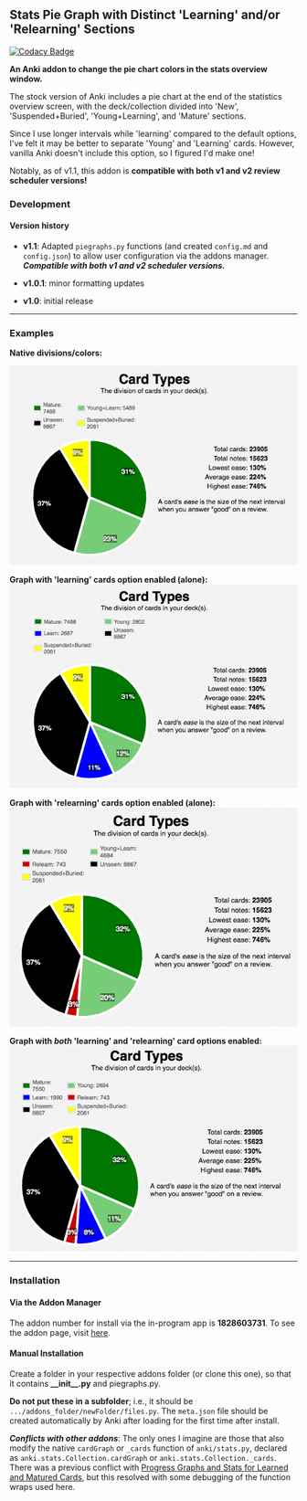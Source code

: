 ## Stats Pie Graph with Distinct 'Learning' and/or 'Relearning' Sections ##

[![Codacy Badge](https://api.codacy.com/project/badge/Grade/286636126cc443a4b94a207fe8add72e)](https://app.codacy.com/app/colinb647/pie_chart_addon?utm_source=github.com&utm_medium=referral&utm_content=colinb647/pie_chart_addon&utm_campaign=Badge_Grade_Dashboard)

**An Anki addon to change the pie chart colors in the stats overview window.**

The stock version of Anki includes a pie chart at the end of the statistics overview screen, with the deck/collection divided into 'New', 'Suspended+Buried', 'Young+Learning', and 'Mature' sections.

Since I use longer intervals while 'learning' compared to the default options, I've felt it may be better to separate 'Young' and 'Learning' cards. However, vanilla Anki doesn't include this option, so I figured I'd make one!

Notably, as of v1.1, this addon is **compatible with both v1 and v2 review scheduler versions!**

### Development ###
#### Version history ####

-   **v1.1**: Adapted `piegraphs.py` functions (and created `config.md` and `config.json`) to allow user configuration via the addons manager. **_Compatible with both v1 and v2 scheduler versions._**

-   **v1.0.1**: minor formatting updates
-   **v1.0**: initial release

---

### Examples ###

**Native divisions/colors:**

![picture alt](https://github.com/colinb647/pie_chart_addon/blob/master/example_pics/vanilla_graph.png)

**Graph with 'learning' cards option enabled (alone):**
![picture alt](https://github.com/colinb647/pie_chart_addon/blob/master/example_pics/learning_only.png)

**Graph with 'relearning' cards option enabled (alone):**
![picture alt](https://github.com/colinb647/pie_chart_addon/blob/master/example_pics/relearning_only.png)

**Graph with _both_ 'learning' and 'relearning' card options enabled:**
![picture alt](https://github.com/colinb647/pie_chart_addon/blob/master/example_pics/learning_relearning.png)

---
### Installation ###
#### Via the Addon Manager ###
The addon number for install via the in-program app is **1828603731**. To see the addon page, visit [here](https://ankiweb.net/shared/info/1828603731).

#### Manual Installation ####
Create a folder in your respective addons folder (or clone this one), so that it contains **\_\_init\_\_.py** and piegraphs.py.

**Do not put these in a subfolder**; i.e., it should be `.../addons_folder/newFolder/files.py`. The `meta.json` file should be created automatically by Anki after loading for the first time after install.

**_Conflicts with other addons_**: The only ones I imagine are those that also modify the native `cardGraph` or `_cards` function of `anki/stats.py`, declared as `anki.stats.Collection.cardGraph` or `anki.stats.Collection._cards`. There was a previous conflict with [Progress Graphs and Stats for Learned and Matured Cards](https://ankiweb.net/shared/info/266436365), but this resolved with some debugging of the function wraps used here.
